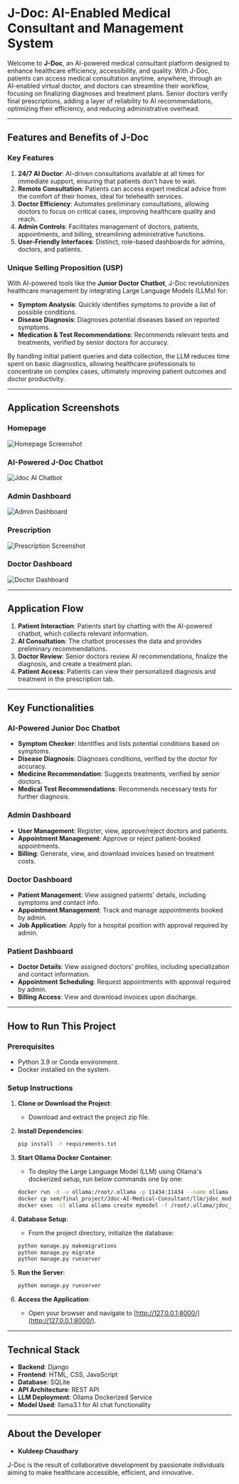 # J-Doc: AI-Enabled Medical Consultant and Management System

Welcome to **J-Doc**, an AI-powered medical consultant platform designed to enhance healthcare efficiency, accessibility, and quality. With J-Doc, patients can access medical consultation anytime, anywhere, through an AI-enabled virtual doctor, and doctors can streamline their workflow, focusing on finalizing diagnoses and treatment plans. Senior doctors verify final prescriptions, adding a layer of reliability to AI recommendations, optimizing their efficiency, and reducing administrative overhead.

---

## Features and Benefits of J-Doc

### **Key Features**
1. **24/7 AI Doctor**: AI-driven consultations available at all times for immediate support, ensuring that patients don't have to wait.
2. **Remote Consultation**: Patients can access expert medical advice from the comfort of their homes, ideal for telehealth services.
3. **Doctor Efficiency**: Automates preliminary consultations, allowing doctors to focus on critical cases, improving healthcare quality and reach.
4. **Admin Controls**: Facilitates management of doctors, patients, appointments, and billing, streamlining administrative functions.
5. **User-Friendly Interfaces**: Distinct, role-based dashboards for admins, doctors, and patients.

### **Unique Selling Proposition (USP)**
With AI-powered tools like the **Junior Doctor Chatbot**, J-Doc revolutionizes healthcare management by integrating Large Language Models (LLMs) for:
- **Symptom Analysis**: Quickly identifies symptoms to provide a list of possible conditions.
- **Disease Diagnosis**: Diagnoses potential diseases based on reported symptoms.
- **Medication & Test Recommendations**: Recommends relevant tests and treatments, verified by senior doctors for accuracy.

By handling initial patient queries and data collection, the LLM reduces time spent on basic diagnostics, allowing healthcare professionals to concentrate on complex cases, ultimately improving patient outcomes and doctor productivity.

---

## Application Screenshots

### Homepage
![Homepage Screenshot](static/screenshots/dashboard.png)

### AI-Powered J-Doc Chatbot
![Jdoc AI Chatbot](static/screenshots/ai_doctor_chat.png)

### Admin Dashboard
![Admin Dashboard](static/screenshots/admin_dashboard.png)

### Prescription
![Prescription Screenshot](static/screenshots/prescription.png)

### Doctor Dashboard
![Doctor Dashboard](static/screenshots/doctor_dashboard.png)

---

## Application Flow

1. **Patient Interaction**: Patients start by chatting with the AI-powered chatbot, which collects relevant information.
2. **AI Consultation**: The chatbot processes the data and provides preliminary recommendations.
3. **Doctor Review**: Senior doctors review AI recommendations, finalize the diagnosis, and create a treatment plan.
4. **Patient Access**: Patients can view their personalized diagnosis and treatment in the prescription tab.

---

## Key Functionalities

### **AI-Powered Junior Doc Chatbot**
- **Symptom Checker**: Identifies and lists potential conditions based on symptoms.
- **Disease Diagnosis**: Diagnoses conditions, verified by the doctor for accuracy.
- **Medicine Recommendation**: Suggests treatments, verified by senior doctors.
- **Medical Test Recommendations**: Recommends necessary tests for further diagnosis.

### **Admin Dashboard**
- **User Management**: Register, view, approve/reject doctors and patients.
- **Appointment Management**: Approve or reject patient-booked appointments.
- **Billing**: Generate, view, and download invoices based on treatment costs.

### **Doctor Dashboard**
- **Patient Management**: View assigned patients' details, including symptoms and contact info.
- **Appointment Management**: Track and manage appointments booked by admin.
- **Job Application**: Apply for a hospital position with approval required by admin.

### **Patient Dashboard**
- **Doctor Details**: View assigned doctors' profiles, including specialization and contact information.
- **Appointment Scheduling**: Request appointments with approval required by admin.
- **Billing Access**: View and download invoices upon discharge.

---

## How to Run This Project

### **Prerequisites**
- Python 3.9 or Conda environment.
- Docker installed on the system.

### **Setup Instructions**
1. **Clone or Download the Project**:
   - Download and extract the project zip file.

2. **Install Dependencies**:
   ```bash
   pip install -r requirements.txt
   ```

3. **Start Ollama Docker Container**:
   - To deploy the Large Language Model (LLM) using Ollama's dockerized setup, run below commands one by one:
   ```bash
   docker run -d -v ollama:/root/.ollama -p 11434:11434 --name ollama ollama/ollama
   docker cp sem/final_project/Jdoc-AI-Medical-Consultant/llm/jdoc_modelfile ollama:/root/.ollama/
   docker exec -it ollama ollama create mymodel -f /root/.ollama/jdoc_modelfile
   ```

4. **Database Setup**:
   - From the project directory, initialize the database:
   ```bash
   python manage.py makemigrations
   python manage.py migrate
   python manage.py runserver
   ```

5. **Run the Server**:
   ```bash
   python manage.py runserver
   ```

6. **Access the Application**:
   - Open your browser and navigate to [http://127.0.0.1:8000/](http://127.0.0.1:8000/).

---

## Technical Stack

- **Backend**: Django
- **Frontend**: HTML, CSS, JavaScript
- **Database**: SQLite
- **API Architecture**: REST API
- **LLM Deployment**: Ollama Dockerized Service
- **Model Used**: llama3.1 for AI chat functionality

---

## About the Developer

- **Kuldeep Chaudhary**
 

J-Doc is the result of collaborative development by passionate individuals aiming to make healthcare accessible, efficient, and innovative.

